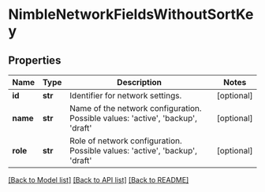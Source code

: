 # NimbleNetworkFieldsWithoutSortKey

## Properties
Name | Type | Description | Notes
------------ | ------------- | ------------- | -------------
**id** | **str** | Identifier for network settings. | [optional] 
**name** | **str** | Name of the network configuration. Possible values: &#39;active&#39;, &#39;backup&#39;, &#39;draft&#39; | [optional] 
**role** | **str** | Role of network configuration. Possible values: &#39;active&#39;, &#39;backup&#39;, &#39;draft&#39; | [optional] 

[[Back to Model list]](../README.md#documentation-for-models) [[Back to API list]](../README.md#documentation-for-api-endpoints) [[Back to README]](../README.md)


